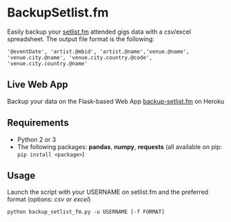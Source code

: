 # BackupSetlist.fm
Easily backup your [setlist.fm](http://setlist.fm) attended gigs data with a csv/excel spreadsheet.
The output file format is the following:
```
'@eventDate', 'artist.@mbid', 'artist.@name','venue.@name', 'venue.city.@name', 'venue.city.country.@code', 'venue.city.country.@name'
```

## Live Web App

Backup your data on the Flask-based Web App [backup-setlist.fm](https://backup-setlistfm.herokuapp.com) on Heroku

## Requirements

- Python 2 or 3
- The following packages: __pandas__, __numpy__, __requests__ (all available on pip: ``` pip install <package> ```)

## Usage

Launch the script with your USERNAME on setlist.fm and the preferred format (options: _csv_ or _excel_)
```
python backup_setlist_fm.py -u USERNAME [-f FORMAT]
```

